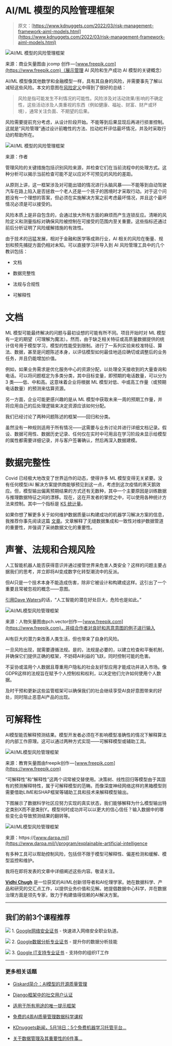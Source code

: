 # AI/ML 模型的风险管理框架

> 原文：[https://www.kdnuggets.com/2022/03/risk-management-framework-aiml-models.html](https://www.kdnuggets.com/2022/03/risk-management-framework-aiml-models.html)

![AI/ML 模型的风险管理框架](../Images/7bd3035887aff786c512488ea06ba5fc.png)

来源：商业矢量图由 jcomp 创作 — [www.freepik.com](https://www.freepik.com)（展示管理 AI 风险和生产成功 AI 模型的关键概念）

AI/ML 模型像其他数学和金融模型一样，具有其自身的风险，并需要事先了解以减轻这些风险。本文的意图在[风险定义](https://en.wikipedia.org/wiki/Risk)中得到了很好的总结：

> 风险是指可能发生不利情况的可能性。风险涉及对活动效果/影响的不确定性，这些活动涉及人类重视的东西（例如健康、福祉、财富、财产或环境），通常关注负面、不期望的后果。

风险需要提前充分考虑，从设计阶段开始。不能等到后果显现后再进行损害控制。这就是“风险管理”通过设计前瞻性的方法、拉动杠杆评估最坏情况，并及时采取行动的帮助所在。

![AI/ML 模型的风险管理框架](../Images/960f56f00412ad589eef949fec84836f.png)

来源：作者

管理风险的关键措施包括识别风险来源，并检查它们在当前流程中的处理方式。这种分析可以揭示当前检查可能不足以应对不可预见的风险的差距。

从原则上讲，这一框架涉及对可能出错的情况进行头脑风暴——不能等到自动驾驶汽车在路上陷入是否拯救一个老人还是一个孩子的困境时才采取行动。对于这个问题没有一个理想的答案，但必须在实施解决方案之前考虑最坏情况，并且这个最坏情况必须是可以接受的。

风险本质上是非自包含的，会通过放大所有方面的麻烦而产生连锁反应。清晰的风险定义和测量指标对确保风险被控制在可接受的范围内至关重要。这些指标还通过前后分析证明了风险缓解措施的有效性。

由于技术的迅猛发展，相对于金融和医学等成熟行业，AI 相关的风险在衡量、规划和预先捕捉方面仍相对未知。可以直接学习并导入到 AI 风险管理工具中的几个教训包括：

+   文档

+   数据完整性

+   法规与合规性

+   可解释性

# **文档**

ML 模型可能最终解决的问题与最初设想的可能有所不同。项目开始时对 ML 模型有一定的期望（可理解为魔法）。然而，由于缺乏相关特征或高质量数据提供的统计信号用于模型学习，模型的性能受到限制。进行了一系列实验来校准特征、算法、数据，甚至是问题陈述本身，以评估模型如何最佳地适应确切或调整后的业务任务，并且仍能增加价值。

例如，如果业务需求是优化服务中心的资源分配，以处理全天接收到的大量查询和电话。可以将问题框定为多类分类，其中目标变量，即预期的电话数量，可以分为 3 类——低、中和高。这意味着企业将根据 ML 模型对低、中或高工作量（或预期电话数量）的预测来估算资源。

另一方面，企业可能更感兴趣的是从 ML 模型中获取未来一周的预期工作量，并将应用自己的后处理逻辑来决定资源应该如何分配。

我们已经讨论了两种问题陈述的框架——回归和分类。

虽然没有一种规则适用于所有情况——这需要与业务讨论并进行详细文档记录。假设、数据可用性、数据历史记录、任何仅在实时中可用且在学习阶段未显示给模型的属性都需要详细记录，并与客户签署确认，然后再深入数据建模。

# **数据完整性**

Covid 已经极大地改变了世界运作的动态，使得许多 ML 模型变得无关紧要。没有任何模型/AI 解决方案提供商能够预见到这一点，考虑到这次疫情的黑天鹅效应。但，模型输出偏离预期结果的方式还有无数种，其中一个主要原因是训练数据与推理数据特征之间的漂移。现在，这在开发者的掌控之中，可以使用各种统计方法来控制。其中一个指标是 [KS 统计量](https://www.statisticshowto.com/kolmogorov-smirnov-test/)。

如果你想了解更多关于如何维护数据质量以构建成功的机器学习解决方案的信息，我推荐你事先阅读这篇 [文章](/2022/03/significance-data-quality-making-successful-machine-learning-model.html)。文章解释了无缝数据集成和一致性对维护数据管道的重要性，并强调了采纳数据文化的重要性。

# **声誉、法规和合规风险**

人工智能机器人能否获得意识并通过接管世界来危害人类安全？这样的问题主要占据我们的思考，并立即将AI变成数字化转型潮流中的反派。

但AI只是一个技术本身不能造成伤害，除非它被设计和构建成这样。这引出了一个重要且常被忽视的概念——意图。

[引用Dave Waters](https://www.supplychaintoday.com/artificial-intelligence-machine-learning-quotes-top-minds/)的话，“人工智能的潜在好处巨大，危险也是如此。”

![AI/ML模型风险管理框架](../Images/077af6302e53bfcfb7f19f8944495d64.png)

来源：人物矢量图由pch.vector创作 — [www.freepik.com](https://www.freepik.com)，并结合作者对良好和恶意意图的例子进行输入

AI有巨大的潜力来改善人类生活，但也带来了自身的风险。

一旦风险出现，就需要遵循法规。是的，法规是必要的，以建立检查和平衡机制，并确保它们提供正确的框架，不妨碍AI利益的飞跃，同时控制可能的危害。

不妥协或滥用个人数据且尊重用户隐私的社会友好型应用才能成功并进入市场。像GDPR这样的法规旨在赋予个人控制权和权利，以决定他们允许如何使用个人数据。

及时干预和更新这些监管框架可以确保我们的社会继续享受AI良好意图带来的好处，同时阻止恶意AI产品的出现。

# **可解释性**

AI模型能否解释预测结果。模型开发者必须在不影响模型准确性的情况下解释算法的内部工作原理。这可以通过两种方式实现——可解释模型或辅助工具。

![AI/ML模型风险管理框架](../Images/0c891159999ab0413218577fddfa7734.png)

来源：教育矢量图由freepik创作 — [www.freepik.com](https://www.freepik.com)

“可解释性”和“解释性”这两个词常被交替使用。决策树、线性回归等模型由于其固有的预测解释特性，属于可解释模型的范畴。而像深度神经网络这样的黑箱模型则需要借助LIME和SHAP框架等辅助工具和技术来解释模型输出。

下图展示了数据科学社区应努力实现的真实状态，我们能够解释为什么模型输出特定类别X而不是类别Y。模型何时成功并可以以更大的信心信任？输入数据中的哪些变化会导致预测结果的翻转等。

![AI/ML模型风险管理框架](../Images/0bc4baa19aa3551af1012306a34a6147.png)

来源：https://[www.darpa.mil](https://www.darpa.mil/)/program/explainable-artificial-intelligence

有多种工具可以帮助控制风险，包括但不限于模型可解释性、偏差检测和缓解、模型监控和维护。

我将在即将发表的文章中详细阐述这些内容。敬请关注。

**[Vidhi Chugh](https://vidhi-chugh.medium.com/)** 是一位获奖的AI/ML创新领导者和AI伦理学家。她在数据科学、产品和研究的交汇点工作，以提供业务价值和见解。她提倡数据中心科学，并在数据治理方面是领先专家，致力于构建值得信赖的AI解决方案。

* * *

## 我们的前3个课程推荐

![](../Images/0244c01ba9267c002ef39d4907e0b8fb.png) 1\. [Google网络安全证书](https://www.kdnuggets.com/google-cybersecurity) - 快速进入网络安全职业轨道。

![](../Images/e225c49c3c91745821c8c0368bf04711.png) 2\. [Google数据分析专业证书](https://www.kdnuggets.com/google-data-analytics) - 提升你的数据分析技能

![](../Images/0244c01ba9267c002ef39d4907e0b8fb.png) 3\. [Google IT支持专业证书](https://www.kdnuggets.com/google-itsupport) - 支持你的组织IT工作

* * *

### 更多相关话题

+   [Giskard简介：AI模型的开源质量管理](https://www.kdnuggets.com/2023/11/giskard-introduction-giskard-opensource-quality-management-ai-models)

+   [Django框架中的社交用户认证](https://www.kdnuggets.com/2023/01/social-user-authentication-django-framework.html)

+   [适用于所有用途的唯一提示框架](https://www.kdnuggets.com/the-only-prompting-framework-for-every-use)

+   [免费的4周AI质量管理数据科学课程](https://www.kdnuggets.com/2022/02/truera-free-4-week-data-science-course-ai-quality-management.html)

+   [KDnuggets新闻，5月18日：5个免费机器学习托管平台…](https://www.kdnuggets.com/2022/n20.html)

+   [关于数据管理及其重要性的6件事…](https://www.kdnuggets.com/2022/05/6-things-need-know-data-management-matters-computer-vision.html)
